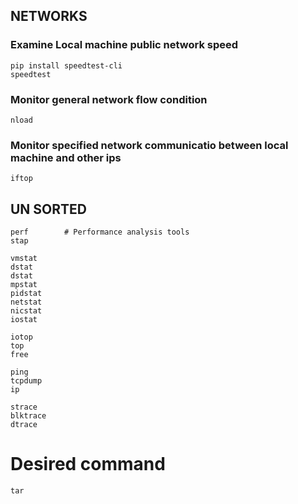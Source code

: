 ## NETWORKS
### Examine Local machine public network speed
    pip install speedtest-cli
    speedtest

### Monitor general network flow condition
    nload

### Monitor specified network communicatio between local machine and other ips
    iftop

## UN SORTED
    perf        # Performance analysis tools
    stap

    vmstat
    dstat
    dstat
    mpstat
    pidstat
    netstat
    nicstat
    iostat

    iotop
    top
    free

    ping
    tcpdump
    ip

    strace
    blktrace
    dtrace


# Desired command
    tar

